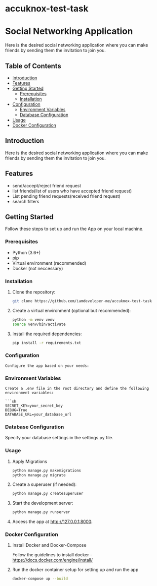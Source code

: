 # accuknox-test-task


# Social Networking Application

Here is the desired social networking application where you can make friends by sending them the invitation to join you. 

## Table of Contents

- [Introduction](#introduction)
- [Features](#features)
- [Getting Started](#getting-started)
  - [Prerequisites](#prerequisites)
  - [Installation](#installation)
- [Configuration](#configuration)
  - [Environment Variables](#environment-variables)
  - [Database Configuration](#database-configuration)
- [Usage](#usage)
- [Docker Configuration](#Docker-Configuration)


## Introduction

Here is the desired social networking application where you can make friends by sending them the invitation to join you. 

## Features

- send/accept/reject friend request
- list friends(list of users who have accepted friend request)
- List pending friend requests(received friend request)
- search filters
 

## Getting Started

Follow these steps to set up and run the App on your local machine.

### Prerequisites

- Python (3.6+)
- pip
- Virtual environment (recommended)
- Docker (not neccessary)

### Installation

1. Clone the repository:

   ```sh
   git clone https://github.com/iamdeveloper-me/accuknox-test-task

2. Create a virtual environment (optional but recommended):

    ```sh
    python -m venv venv
    source venv/bin/activate

3. Install the required dependencies:

    ```sh
    pip install -r requirements.txt

### Configuration
    
    Configure the app based on your needs:

### Environment Variables

    Create a .env file in the root directory and define the following environment variables:
    
    ```sh
    SECRET_KEY=your_secret_key
    DEBUG=True
    DATABASE_URL=your_database_url

### Database Configuration

Specify your database settings in the settings.py file.


### Usage

1. Apply Migrations

    ```sh
    python manage.py makemigrations
    python manage.py migrate

2. Create a superuser (if needed):

    ```sh
    python manage.py createsuperuser

3. Start the development server:

    ```sh
    python manage.py runserver

4. Access the app at http://127.0.0.1:8000.

### Docker Configuration 

1. Install Docker and Docker-Compose

    Follow the guidelines to install docker  - https://docs.docker.com/engine/install/

2. Run the docker container setup for setting up and run the app

    ```sh 
    docker-compose up --build